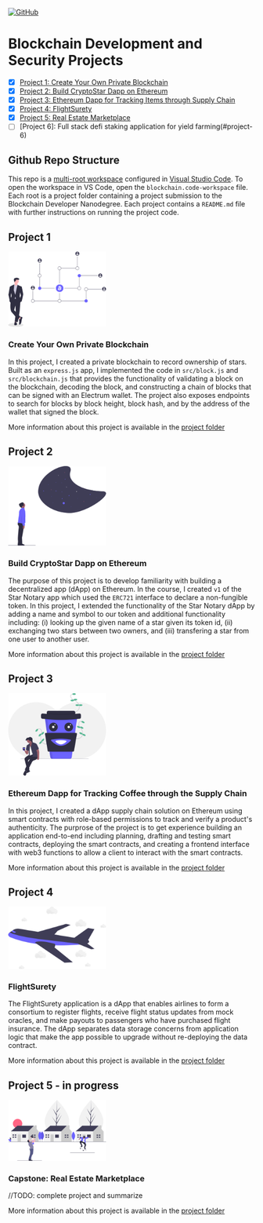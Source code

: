 [![GitHub](https://img.shields.io/github/license/galen211/udacity-blockchain-developer?style=flat-square)](LICENSE.md)

# Blockchain Development and Security Projects


- [x] [Project 1: Create Your Own Private Blockchain](#project-1)
- [x] [Project 2: Build CryptoStar Dapp on Ethereum](#project-2)
- [x] [Project 3: Ethereum Dapp for Tracking Items through Supply Chain](#project-3)
- [x] [Project 4: FlightSurety](#project-4)
- [x] [Project 5: Real Estate Marketplace](#project-5)
- [ ] [Project 6]: Full stack defi staking application for yield farming(#project-6)

## Github Repo Structure
This repo is a [multi-root workspace](https://code.visualstudio.com/docs/editor/multi-root-workspaces) configured in [Visual Studio Code](https://code.visualstudio.com/).  To open the workspace in VS Code, open the `blockchain.code-workspace` file.  Each root is a project folder containing a project submission to the Blockchain Developer Nanodegree.  Each project contains a `README.md` file with further instructions on running the project code.

## Project 1
<img src="assets/undraw/project1.svg" width="200"/>

### Create Your Own Private Blockchain
In this project, I created a private blockchain to record ownership of stars.  Built as an `express.js` app, I implemented the code in `src/block.js` and `src/blockchain.js` that provides the functionality of validating a block on the blockchain, decoding the block, and constructing a chain of blocks that can be signed with an Electrum wallet.  The project also exposes endpoints to search for blocks by block height, block hash, and by the address of the wallet that signed the block.

More information about this project is available in the [project folder](/project1/)

## Project 2
<img src="assets/undraw/project2.svg" width="200"/>

### Build CryptoStar Dapp on Ethereum
The purpose of this project is to develop familiarity with building a decentralized app (dApp) on Ethereum.  In the course, I created `v1` of the Star Notary app which used the `ERC721` interface to declare a non-fungible token.  In this project, I extended the functionality of the Star Notary dApp by adding a name and symbol to our token and additional functionality including: (i) looking up the given name of a star given its token id, (ii) exchanging two stars between two owners, and (iii) transfering a star from one user to another user.

More information about this project is available in the [project folder](/project2/)

## Project 3
<img src="assets/undraw/project3.svg" width="200"/>

### Ethereum Dapp for Tracking Coffee through the Supply Chain
In this project, I created a dApp supply chain solution on Ethereum using smart contracts with role-based permissions to track and verify a product's authenticity.  The purprose of the project is to get experience building an application end-to-end including planning, drafting and testing smart contracts, deploying the smart contracts, and creating a frontend interface with web3 functions to allow a client to interact with the smart contracts.

More information about this project is available in the [project folder](/project3/)

## Project 4
<img src="assets/undraw/project4.svg" width="200"/>

### FlightSurety
The FlightSurety application is a dApp that enables airlines to form a consortium to register flights, receive flight status updates from mock oracles, and make payouts to passengers who have purchased flight insurance.  The dApp separates data storage concerns from application logic that make the app possible to upgrade without re-deploying the data contract.

More information about this project is available in the [project folder](/project4/)

## Project 5 - **in progress**
<img src="assets/undraw/project5.svg" width="200"/>

### Capstone: Real Estate Marketplace
//TODO: complete project and summarize

More information about this project is available in the [project folder](/project5/)
